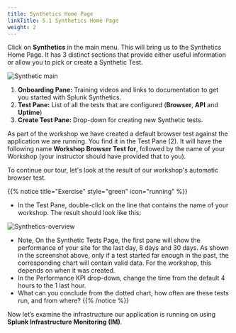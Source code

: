 ```yaml
---
title: Synthetics Home Page
linkTitle: 5.1 Synthetics Home Page
weight: 2
---
```


Click on **Synthetics** in the main menu. This will bring us to the Synthetics Home Page. It has 3 distinct sections that provide either useful information or allow you to pick or create a Synthetic Test.

![Synthetic main](../images/synthetics-main.png)

1. **Onboarding Pane:** Training videos and links to documentation to get you started with Splunk Synthetics.
2. **Test Pane:** List of all the tests that are configured (**Browser**, **API** and **Uptime**)
3. **Create Test Pane:** Drop-down for creating new Synthetic tests.

As part of the workshop we have created a default browser test against the application we are running. You find it in the Test Pane (2). It will have the following name **Workshop Browser Test for**, followed by the name of your Workshop (your instructor should have provided that to you).

To continue our tour, let's look at the result of our workshop's automatic browser test.  

{{% notice title="Exercise" style="green" icon="running" %}}

* In the Test Pane, double-click on the line that contains the name of your workshop. The result should look like this:

![Synthetics-overview](../images/synthetics-test-overview.png)

* Note, On the Synthetic Tests Page, the first pane will show the performance of your site for the last day, 8 days and 30 days. As shown in the screenshot above, only if a test started far enough in the past, the corresponding chart will contain valid data. For the workshop, this depends on when it was created.
* In the Performance KPI drop-down, change the time from the default 4 hours to the 1 last hour.  
* What can you conclude from the dotted chart, how often are these tests run, and from where?
{{% /notice %}}

Now let’s examine the infrastructure our application is running on using **Splunk Infrastructure Monitoring (IM)**.
